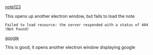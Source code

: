 [note123](./123.md)

This opens up another electron window, but fails to load the note

`Failed to load resource: the server responded with a status of 404 (Not Found)`

[google](https://www.google.ca)

This is good, it opens another electron window displaying google
